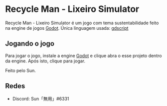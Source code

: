 # Recycle Man - Lixeiro Simulator

Recycle Man - Lixeiro Simulator é um jogo com tema sustentabilidade feito na engine de jogos [Godot](https://godotengine.org/).
Única linguagem usada: [gdscript](https://docs.godotengine.org/pt_BR/stable/tutorials/scripting/gdscript/gdscript_basics.html)

## Jogando o jogo

Para jogar o jogo, instale a engine [Godot](https://godotengine.org/) e clique abra o esse projeto dentro da engine.
Após isto, clique para jogar.

Feito pelo Sun.

## Redes
* Discord: Sun「無用」#6331
